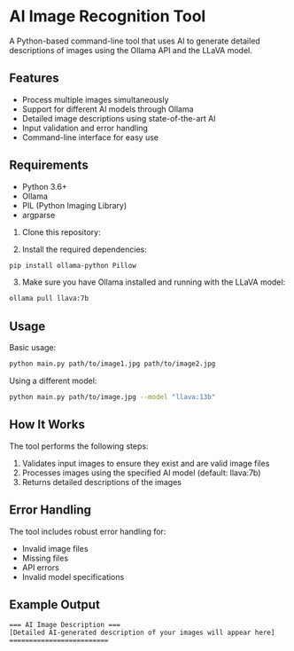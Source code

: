 # AI Image Recognition Tool

A Python-based command-line tool that uses AI to generate detailed descriptions of images using the Ollama API and the LLaVA model.

## Features

- Process multiple images simultaneously
- Support for different AI models through Ollama
- Detailed image descriptions using state-of-the-art AI
- Input validation and error handling
- Command-line interface for easy use

## Requirements

- Python 3.6+
- Ollama
- PIL (Python Imaging Library)
- argparse

1. Clone this repository:

2. Install the required dependencies:

```bash
pip install ollama-python Pillow
```

3. Make sure you have Ollama installed and running with the LLaVA model:

```bash
ollama pull llava:7b
```

## Usage

Basic usage:

```bash
python main.py path/to/image1.jpg path/to/image2.jpg
```

Using a different model:

```bash
python main.py path/to/image.jpg --model "llava:13b"
```

## How It Works

The tool performs the following steps:

1. Validates input images to ensure they exist and are valid image files
2. Processes images using the specified AI model (default: llava:7b)
3. Returns detailed descriptions of the images

## Error Handling

The tool includes robust error handling for:

- Invalid image files
- Missing files
- API errors
- Invalid model specifications

## Example Output

```
=== AI Image Description ===
[Detailed AI-generated description of your images will appear here]
=========================
```

